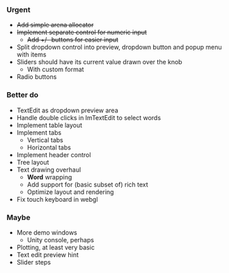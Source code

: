 ### Urgent
- ~~Add simple arena allocator~~
- ~~Implement separate control for numeric input~~
  - ~~Add +/- buttons for easier input~~
- Split dropdown control into preview, dropdown button and popup menu with items
- Sliders should have its current value drawn over the knob
  - With custom format
- Radio buttons

### Better do
- TextEdit as dropdown preview area
- Handle double clicks in ImTextEdit to select words
- Implement table layout
- Implement tabs
  - Vertical tabs
  - Horizontal tabs
- Implement header control
- Tree layout
- Text drawing overhaul
  - __Word__ wrapping
  - Add support for (basic subset of) rich text
  - Optimize layout and rendering
- Fix touch keyboard in webgl

### Maybe
- More demo windows
  - Unity console, perhaps
- Plotting, at least very basic
- Text edit preview hint
- Slider steps